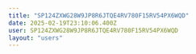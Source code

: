 ```yaml
---
title: "SP124ZXWG28W9JP8R6JTQE4RV780F15RV54PX6WQD"
date: 2025-02-19T23:10:06.400Z
user: SP124ZXWG28W9JP8R6JTQE4RV780F15RV54PX6WQD
layout: "users"
---
```

    